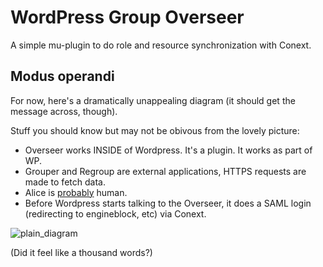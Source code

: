 WordPress Group Overseer
========================

A simple mu-plugin to do role and resource synchronization with Conext.

Modus operandi
--------------

For now, here's a dramatically unappealing diagram (it should get the message across, though).

Stuff you should know but may not be obivous from the lovely picture:

* Overseer works INSIDE of Wordpress. It's a plugin. It works as part of WP.
* Grouper and Regroup are external applications, HTTPS requests are made to fetch data.
* Alice is [probably](http://en.wikipedia.org/wiki/On_the_Internet,_nobody_knows_you're_a_dog) human. 
* Before Wordpress starts talking to the Overseer, it does a SAML login (redirecting to engineblock, etc) via Conext.

![plain_diagram](http://i.imgur.com/nw1NQHL.png "The ways of the Overseer")

(Did it feel like a thousand words?)
